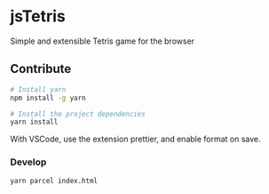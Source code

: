 # jsTetris

Simple and extensible Tetris game for the browser

## Contribute

```sh
# Install yarn
npm install -g yarn

# Install the project dependencies
yarn install
```

With VSCode, use the extension prettier, and enable format on save.

### Develop

```
yarn parcel index.html
```
